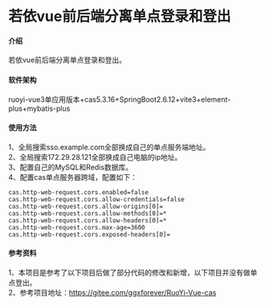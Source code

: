 # 若依vue前后端分离单点登录和登出

#### 介绍
若依vue前后端分离单点登录和登出。

#### 软件架构
ruoyi-vue3单应用版本+cas5.3.16+SpringBoot2.6.12+vite3+element-plus+mybatis-plus

#### 使用方法
1、全局搜索sso.example.com全部换成自己的单点服务端地址。<br />
2、全局搜索172.29.28.121全部换成自己电脑的ip地址。<br />
3、配置自己的MySQL和Redis数据库。<br />
4、配置cas单点服务器跨域，配置如下：<br />

```
cas.http-web-request.cors.enabled=false
cas.http-web-request.cors.allow-credentials=false
cas.http-web-request.cors.allow-origins[0]=
cas.http-web-request.cors.allow-methods[0]=*
cas.http-web-request.cors.allow-headers[0]=*
cas.http-web-request.cors.max-age=3600
cas.http-web-request.cors.exposed-headers[0]=
```
#### 参考资料
1、本项目是参考了以下项目后做了部分代码的修改和新增，以下项目并没有做单点登出。<br />
2、参考项目地址：https://gitee.com/ggxforever/RuoYi-Vue-cas
